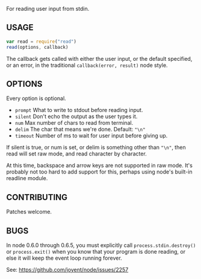 For reading user input from stdin.

## USAGE

```javascript
var read = require("read")
read(options, callback)
```

The callback gets called with either the user input, or the default
specified, or an error, in the traditional `callback(error, result)`
node style.

## OPTIONS

Every option is optional.

* `prompt` What to write to stdout before reading input.
* `silent` Don't echo the output as the user types it.
* `num` Max number of chars to read from terminal.
* `delim` The char that means we're done.  Default: `"\n"`
* `timeout` Number of ms to wait for user input before giving up.

If silent is true, or num is set, or delim is something other than
`"\n"`, then read will set raw mode, and read character by character.

At this time, backspace and arrow keys are not supported in raw mode.
It's probably not too hard to add support for this, perhaps using node's
built-in readline module.

## CONTRIBUTING

Patches welcome.

## BUGS

In node 0.6.0 through 0.6.5, you must explicitly call
`process.stdin.destroy()` or `process.exit()` when you know that your
program is done reading, or else it will keep the event loop running
forever.

See: <https://github.com/joyent/node/issues/2257>
